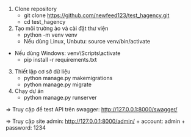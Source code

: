 1. Clone repository
	+ git clone https://github.com/newfeed123/test_hagency.git
	+ cd test_hagency
2. Tạo môi trường ảo và cài đặt thư viện
	+ python -m venv venv  
	+ Nếu dùng Linux, Unbutu: source venv/bin/activate  
  + Nếu dùng Windows: venv\Scripts\activate
	+ pip install -r requirements.txt  
3. Thiết lập cơ sở dữ liệu
	+ python manage.py makemigrations  
	+ python manage.py migrate  
4. Chạy dự án
	+ python manage.py runserver  

=> Truy cập để test API trên swagger: http://127.0.0.1:8000/swagger/

=> Truy cập site admin: http://127.0.0.1:8000/admin/
	+ account: admin
	+ password: 1234
